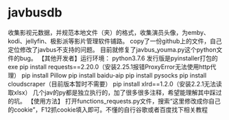 # javbusdb
收集影视元数据，并规范本地文件（夹）的格式，收集演员头像，为emby、kodi、jellyfin、极影派等影片管理软件铺路。
copy了一份github上的文件，自己定位修改了javbus不支持的问题。
目前就修复了javbus_youma.py这个python文件的bug。
【其他开发者】运行环境：
python3.7.6 发行版是pyinstaller打包的exe
pip install requests==2.20.0（安装2.25.1报错ProxyError无法使用http代理）
pip install Pillow
pip install baidu-aip
pip install pysocks
pip install cloudscraper（目前版本暂时不需要）
pip install xlrd==1.2.0（安装2.2.1无法读取xlsx）
几个jav的py都是独立执行的，加了很多很多注释，希望能理解其中踩过的坑。
【使用方法】
打开functions_requests.py文件，搜索“这里修改成你自己的cookie”，F12抓cookie填入即可。不懂的自行谷歌或者百度找下相关教程


